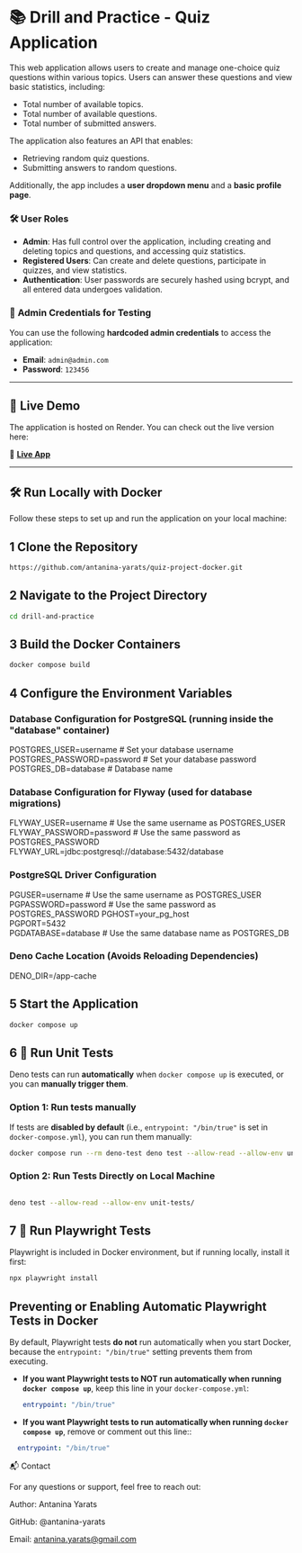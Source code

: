 # 📚 Drill and Practice - Quiz Application

This web application allows users to create and manage one-choice quiz questions within various topics. Users can answer these questions and view basic statistics, including:

- Total number of available topics.
- Total number of available questions.
- Total number of submitted answers.

The application also features an API that enables:
- Retrieving random quiz questions.
- Submitting answers to random questions.

Additionally, the app includes a **user dropdown menu** and a **basic profile page**.

### 🛠 User Roles
- **Admin**: Has full control over the application, including creating and deleting topics and questions, and accessing quiz statistics.
- **Registered Users**: Can create and delete questions, participate in quizzes, and view statistics.
- **Authentication**: User passwords are securely hashed using bcrypt, and all entered data undergoes validation.

### 🔑 **Admin Credentials for Testing**
You can use the following **hardcoded admin credentials** to access the application:
- **Email**: `admin@admin.com`
- **Password**: `123456`

---

## 🚀 Live Demo
The application is hosted on Render. You can check out the live version here:

🔗 **[Live App](<future render.com link>)**

---

## 🛠️ **Run Locally with Docker**
Follow these steps to set up and run the application on your local machine:

## **1️ Clone the Repository**
```bash
https://github.com/antanina-yarats/quiz-project-docker.git
```
## **2 Navigate to the Project Directory**
```bash
cd drill-and-practice
```

## **3 Build the Docker Containers**
```bash
docker compose build
```

## **4 Configure the Environment Variables**
### Database Configuration for PostgreSQL (running inside the "database" container)
POSTGRES_USER=username  # Set your database username
POSTGRES_PASSWORD=password  # Set your database password
POSTGRES_DB=database  # Database name

### Database Configuration for Flyway (used for database migrations)
FLYWAY_USER=username  # Use the same username as POSTGRES_USER
FLYWAY_PASSWORD=password  # Use the same password as POSTGRES_PASSWORD
FLYWAY_URL=jdbc:postgresql://database:5432/database  

### PostgreSQL Driver Configuration
PGUSER=username  # Use the same username as POSTGRES_USER
PGPASSWORD=password  # Use the same password as POSTGRES_PASSWORD
PGHOST=your_pg_host  
PGPORT=5432  
PGDATABASE=database  # Use the same database name as POSTGRES_DB

### Deno Cache Location (Avoids Reloading Dependencies)
DENO_DIR=/app-cache

## **5 Start the Application**
```bash
docker compose up
```

## **6 🧪 Run Unit Tests**
Deno tests can run **automatically** when `docker compose up` is executed, or you can **manually trigger them**.

### **Option 1: Run tests manually**
If tests are **disabled by default** (i.e., `entrypoint: "/bin/true"` is set in `docker-compose.yml`), you can run them manually:

```bash
docker compose run --rm deno-test deno test --allow-read --allow-env unit-tests/
```

### **Option 2: Run Tests Directly on  Local Machine**

```bash

deno test --allow-read --allow-env unit-tests/

```

## **7 🧪 Run Playwright Tests**

Playwright is included in Docker environment, but if running locally, install it first:

```bash
npx playwright install
```
## Preventing or Enabling Automatic Playwright Tests in Docker

By default, Playwright tests **do not** run automatically when you start Docker, because the `entrypoint: "/bin/true"` setting prevents them from executing.

- **If you want Playwright tests to NOT run automatically when running `docker compose up`**, keep this line in your `docker-compose.yml`:
  ```yaml
  entrypoint: "/bin/true"
   ```
- **If you want Playwright tests to run automatically when running `docker compose up`**, remove or comment out this line::

```yaml
  entrypoint: "/bin/true"
   ```
📬 Contact

For any questions or support, feel free to reach out:

Author: Antanina Yarats

GitHub: @antanina-yarats

Email: antanina.yarats@gmail.com

